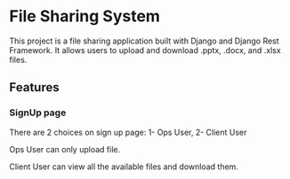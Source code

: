 # File Sharing System

This project is a file sharing application built with Django and Django Rest Framework. It allows users to upload and download .pptx, .docx, and .xlsx files.

## Features
### SignUp page
There are 2 choices on sign up page: 1- Ops User, 2- Client User

Ops User can only upload file.

Client User can view all the available files and download them.



